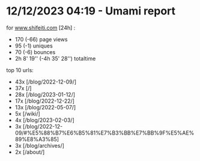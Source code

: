 # 12/12/2023 04:19 - Umami report
for www.shifeiti.com [24h] :

 - 170 (-66) page views
 - 95 (-1) uniques
 - 70 (-6) bounces
 - 2h 8' 19'' (-4h 35' 28'') totaltime


top 10 urls:
 - 43x [/blog/2022-12-09/]
 - 37x [/]
 - 28x [/blog/2023-01-12/]
 - 17x [/blog/2022-12-22/]
 - 13x [/blog/2022-05-07/]
 - 5x [/wiki/]
 - 4x [/blog/2023-02-03/]
 - 3x [/blog/2022-12-09/#%E5%88%B7%E6%B5%81%E7%B3%BB%E7%BB%9F%E5%AE%89%E8%A3%85]
 - 3x [/blog/archives/]
 - 2x [/about/]


